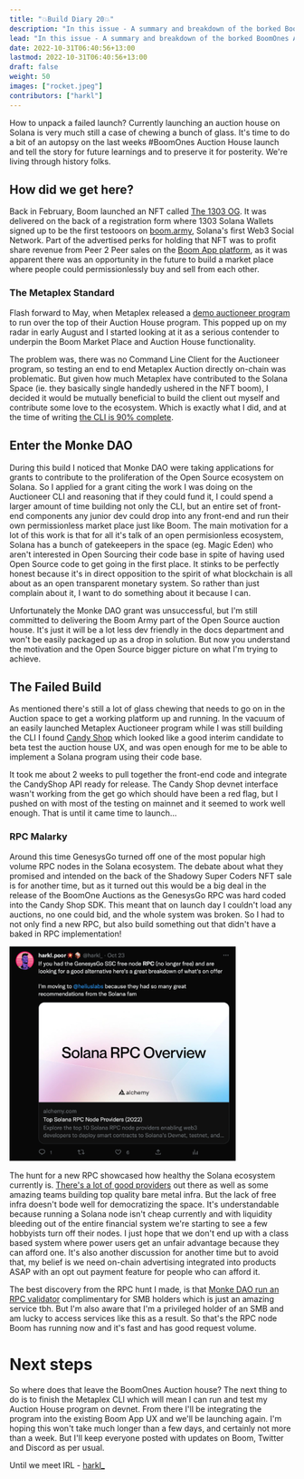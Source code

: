 ```yaml
---
title: "💥Build Diary 20💥"
description: "In this issue - A summary and breakdown of the borked BoomOnes Auction House launch."
lead: "In this issue - A summary and breakdown of the borked BoomOnes Auction House launch."
date: 2022-10-31T06:40:56+13:00
lastmod: 2022-10-31T06:40:56+13:00
draft: false
weight: 50
images: ["rocket.jpeg"]
contributors: ["harkl"]
---
```


How to unpack a failed launch? Currently launching an auction house on Solana is very much still a case of chewing a bunch of glass. It's time to do a bit of an autopsy on the last weeks #BoomOnes Auction House launch and tell the story for future learnings and to preserve it for posterity. We're living through history folks.

## How did we get here?

Back in February, Boom launched an NFT called [The 1303 OG](https://docs.boom.army/prologue/1303/). It was delivered on the back of a registration form where 1303 Solana Wallets signed up to be the first testooors on [boom.army](https://boom.army), Solana's first Web3 Social Network. Part of the advertised perks for holding that NFT was to profit share revenue from Peer 2 Peer sales on the [Boom App platform](https://boom.army), as it was apparent there was an opportunity in the future to build a market place where people could permissionlessly buy and sell from each other.

### The Metaplex Standard

Flash forward to May, when Metaplex released a [demo auctioneer program](https://github.com/metaplex-foundation/metaplex-program-library/tree/master/auctioneer) to run over the top of their Auction House program. This popped up on my radar in early August and I started looking at it as a serious contender to underpin the Boom Market Place and Auction House functionality.

The problem was, there was no Command Line Client for the Auctioneer program, so testing an end to end Metaplex Auction directly on-chain was problematic. But given how much Metaplex have contributed to the Solana Space (ie. they basically single handedly ushered in the NFT boom), I decided it would be mutually beneficial to build the client out myself and contribute some love to the ecosystem. Which is exactly what I did, and at the time of writing [the CLI is 90% complete](https://github.com/h4rkl/metaplex-auctioneer-cli).

## Enter the Monke DAO

During this build I noticed that Monke DAO were taking applications for grants to contribute to the proliferation of the Open Source ecosystem on Solana. So I applied for a grant citing the work I was doing on the Auctioneer CLI and reasoning that if they could fund it, I could spend a larger amount of time building not only the CLI, but an entire set of front-end components any junior dev could drop into any front-end and run their own permissionless market place just like Boom. The main motivation for a lot of this work is that for all it's talk of an open permisionless ecosystem, Solana has a bunch of gatekeepers in the space (eg. Magic Eden) who aren't interested in Open Sourcing their code base in spite of having used Open Source code to get going in the first place. It stinks to be perfectly honest because it's in direct opposition to the spirit of what blockchain is all about as an open transparent monetary system. So rather than just complain about it, I want to do something about it because I can.

Unfortunately the Monke DAO grant was unsuccessful, but I'm still committed to delivering the Boom Army part of the Open Source auction house. It's just it will be a lot less dev friendly in the docs department and won't be easily packaged up as a drop in solution. But now you understand the motivation and the Open Source bigger picture on what I'm trying to achieve.

## The Failed Build

As mentioned there's still a lot of glass chewing that needs to go on in the Auction space to get a working platform up and running. In the vacuum of an easily launched Metaplex Auctioneer program while I was still building the CLI I found [Candy Shop](https://twitter.com/CandyShopSpace) which looked like a good interim candidate to beta test the auction house UX, and was open enough for me to be able to implement a Solana program using their code base.

It took me about 2 weeks to pull together the front-end code and integrate the CandyShop API ready for release. The Candy Shop devnet interface wasn't working from the get go which should have been a red flag, but I pushed on with most of the testing on mainnet and it seemed to work well enough. That is until it came time to launch...

### RPC Malarky

Around this time GenesysGo turned off one of the most popular high volume RPC nodes in the Solana ecosystem. The debate about what they promised and intended on the back of the Shadowy Super Coders NFT sale is for another time, but as it turned out this would be a big deal in the release of the BoomOne Auctions as the GenesysGo RPC was hard coded into the Candy Shop SDK. This meant that on launch day I couldn't load any auctions, no one could bid, and the whole system was broken. So I had to not only find a new RPC, but also build something out that didn't have a baked in RPC implementation!

<img src="rpc.png" alt="RPC article tweet" width="400"/>

The hunt for a new RPC showcased how healthy the Solana ecosystem currently is. [There's a lot of good providers](https://www.alchemy.com/overviews/solana-rpc) out there as well as some amazing teams building top quality bare metal infra. But the lack of free infra doesn't bode well for democratizing the space. It's understandable because running a Solana node isn't cheap currently and with liquidity bleeding out of the entire financial system we're starting to see a few hobbyists turn off their nodes. I just hope that we don't end up with a class based system where power users get an unfair advantage because they can afford one. It's also another discussion for another time but to avoid that, my belief is we need on-chain advertising integrated into products ASAP with an opt out payment feature for people who can afford it.

The best discovery from the RPC hunt I made, is that [Monke DAO run an RPC validator](https://business.monkedao.io) complimentary for SMB holders which is just an amazing service tbh. But I'm also aware that I'm a privileged holder of an SMB and am lucky to access services like this as a result. So that's the RPC node Boom has running now and it's fast and has good request volume.

# Next steps

So where does that leave the BoomOnes Auction house? The next thing to do is to finish the Metaplex CLI which will mean I can run and test my Auction House program on devnet. From there I'll be integrating the program into the existing Boom App UX and we'll be launching again. I'm hoping this won't take much longer than a few days, and certainly not more than a week. But I'll keep everyone posted with updates on Boom, Twitter and Discord as per usual.

Until we meet IRL - [harkl_](https://boom.army/harkl)
